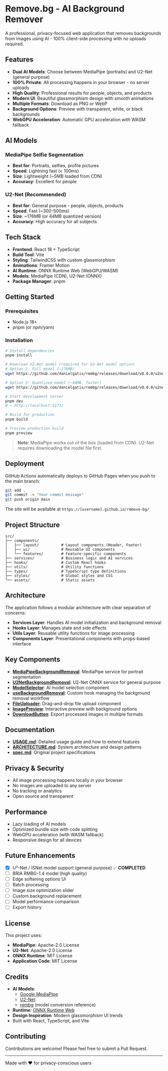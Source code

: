 # Remove.bg - AI Background Remover

A professional, privacy-focused web application that removes backgrounds from images using AI - 100% client-side processing with no uploads required.

## Features

- **Dual AI Models**: Choose between MediaPipe (portraits) and U2-Net (general purpose)
- **100% Private**: All processing happens in your browser - no server uploads
- **High Quality**: Professional results for people, objects, and products
- **Modern UI**: Beautiful glassmorphism design with smooth animations
- **Multiple Formats**: Download as PNG or WebP
- **Background Options**: Preview with transparent, white, or black backgrounds
- **WebGPU Acceleration**: Automatic GPU acceleration with WASM fallback

## AI Models

### MediaPipe Selfie Segmentation
- **Best for**: Portraits, selfies, profile pictures
- **Speed**: Lightning fast (< 100ms)
- **Size**: Lightweight (~5MB loaded from CDN)
- **Accuracy**: Excellent for people

### U2-Net (Recommended)
- **Best for**: General purpose - people, objects, products
- **Speed**: Fast (~300-500ms)
- **Size**: ~176MB (or 44MB quantized version)
- **Accuracy**: High accuracy for all subjects

## Tech Stack

- **Frontend**: React 18 + TypeScript
- **Build Tool**: Vite
- **Styling**: TailwindCSS with custom glassmorphism
- **Animations**: Framer Motion
- **AI Runtime**: ONNX Runtime Web (WebGPU/WASM)
- **Models**: MediaPipe (CDN), U2-Net (ONNX)
- **Package Manager**: pnpm

## Getting Started

### Prerequisites

- Node.js 18+
- pnpm (or npm/yarn)

### Installation

```bash
# Install dependencies
pnpm install

# Download U2-Net model (required for U2-Net model option)
# Option 1: Full model (~176MB)
wget https://github.com/danielgatis/rembg/releases/download/v0.0.0/u2net.onnx -P public/models/

# Option 2: Quantized model (~44MB, faster)
wget https://github.com/danielgatis/rembg/releases/download/v0.0.0/u2net_quant.onnx -O public/models/u2net.onnx

# Start development server
pnpm dev
# → http://localhost:5173/

# Build for production
pnpm build

# Preview production build
pnpm preview
```

> **Note**: MediaPipe works out of the box (loaded from CDN). U2-Net requires downloading the model file first.

## Deployment

GitHub Actions automatically deploys to GitHub Pages when you push to the main branch:

```bash
git add .
git commit -m "Your commit message"
git push origin main
```

The site will be available at `https://[username].github.io/remove-bg/`

## Project Structure

```
src/
├── components/
│   ├── layout/          # Layout components (Header, Footer)
│   ├── ui/              # Reusable UI components
│   └── features/        # Feature-specific components
├── services/            # Business logic and AI services
├── hooks/               # Custom React hooks
├── utils/               # Utility functions
├── types/               # TypeScript type definitions
├── styles/              # Global styles and CSS
└── assets/              # Static assets
```

## Architecture

The application follows a modular architecture with clear separation of concerns:

- **Services Layer**: Handles AI model initialization and background removal
- **Hooks Layer**: Manages state and side effects
- **Utils Layer**: Reusable utility functions for image processing
- **Components Layer**: Presentational components with props-based interface

## Key Components

- **[MediaPipeBackgroundRemoval](src/services/MediaPipeBackgroundRemoval.ts)**: MediaPipe service for portrait segmentation
- **[U2NetBackgroundRemoval](src/services/U2NetBackgroundRemoval.ts)**: U2-Net ONNX service for general purpose
- **[ModelSelector](src/components/features/ModelSelector.tsx)**: AI model selection component
- **[useBackgroundRemoval](src/hooks/useBackgroundRemoval.ts)**: Custom hook managing the background removal workflow
- **[FileUploader](src/components/ui/FileUploader.tsx)**: Drag-and-drop file upload component
- **[ImagePreview](src/components/ui/ImagePreview.tsx)**: Interactive preview with background options
- **[DownloadButton](src/components/ui/DownloadButton.tsx)**: Export processed images in multiple formats

## Documentation

- **[USAGE.md](USAGE.md)**: Detailed usage guide and how to extend features
- **[ARCHITECTURE.md](ARCHITECTURE.md)**: System architecture and design patterns
- **[spec.md](spec.md)**: Original project specifications

## Privacy & Security

- All image processing happens locally in your browser
- No images are uploaded to any server
- No tracking or analytics
- Open source and transparent

## Performance

- Lazy loading of AI models
- Optimized bundle size with code splitting
- WebGPU acceleration (with WASM fallback)
- Responsive design for all devices

## Future Enhancements

- [x] U²-Net / ISNet model support (general purpose) ✅ **COMPLETED**
- [ ] BRIA RMBG-1.4 model (high quality)
- [ ] Edge softening options UI
- [ ] Batch processing
- [ ] Image size optimization slider
- [ ] Custom background replacement
- [ ] Model performance comparison
- [ ] Export history

## License

This project uses:
- **MediaPipe**: Apache-2.0 License
- **U2-Net**: Apache-2.0 License
- **ONNX Runtime**: MIT License
- **Application Code**: MIT License

## Credits

- **AI Models**:
  - [Google MediaPipe](https://github.com/google/mediapipe)
  - [U2-Net](https://github.com/xuebinqin/U-2-Net)
  - [rembg](https://github.com/danielgatis/rembg) (model conversion reference)
- **Runtime**: [ONNX Runtime Web](https://github.com/microsoft/onnxruntime)
- **Design Inspiration**: Modern glassmorphism UI trends
- Built with React, TypeScript, and Vite

## Contributing

Contributions are welcome! Please feel free to submit a Pull Request.

---

Made with ❤️ for privacy-conscious users
